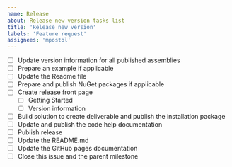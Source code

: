 ```yaml
---
name: Release
about: Release new version tasks list
title: 'Release new version'
labels: 'Feature request'
assignees: 'mpostol'
---
```

 
- [ ] Update version information for all published assemblies
- [ ] Prepare an example if applicable
- [ ] Update the Readme file
- [ ] Prepare and publish NuGet packages if applicable
- [ ] Create release front page
  - [ ] Getting Started
  - [ ] Version information
- [ ] Build solution to create deliverable and publish the installation package
- [ ] Update and publish the code help documentation
- [ ] Publish release
- [ ] Update the README.md
- [ ] Update the GitHub pages documentation
- [ ] Close this issue and the parent milestone
